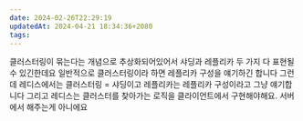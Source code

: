 ```yaml
---
date: 2024-02-26T22:29:19
updatedAt: 2024-04-21 18:34:36+2080
tags: 
---
```

클러스터링이 묶는다는 개념으로 추상화되어있어서 샤딩과 레플리카 두 가지 다 표현될 수 있긴한데요
일반적으로 클러스터링이라 하면 레플리카 구성을 얘기하긴 합니다
그런데 레디스에서는 클러스터링 = 샤딩이고 레플리카는 레플리카 구성이라고 그냥 얘기합니다
그리고 레디스는 클러스터를 찾아가는 로직을 클라이언트에서 구현해야해요. 서버에서 해주는게 아니에요